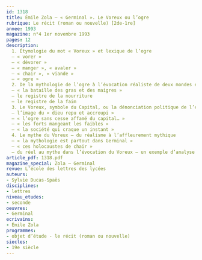 ```yaml
---
id: 1318
title: Émile Zola – « Germinal ». Le Voreux ou l’ogre 
rubrique: Le récit (roman ou nouvelle) [2de-1re]
annee: 1993
magazine: n°4 1er novembre 1993
pages: 12
description: 
  1. Étymologie du mot « Voreux » et lexique de l’ogre
  – « vorer »
  – « dévorer »
  – « manger », « avaler »
  – « chair », « viande »
  – « ogre »
  2. De la mythologie de l’ogre à l’évocation réaliste de deux mondes en conflit
  – « la bataille des gras et des maigres »
  – le registre de la nourriture
  – le registre de la faim
  3. Le Voreux, symbole du Capital, ou la dénonciation politique de l’exploitation des mineurs
  – l’image du « dieu repu et accroupi »
  – « l’ogre sans cesse affamé du capital… »
  – « les forts mangeant les faibles »
  – « la société qui craque un instant »
  4. Le mythe du Voreux – du réalisme à l’affleurement mythique
  – « la mythologie est partout dans Germinal »
  – « ces holocaustes de chair »
  – du réel au mythe dans l’évocation du Voreux – un exemple d’analyse textuelle
article_pdf: 1318.pdf
magazine_special: Zola – Germinal
revue: L’école des lettres des lycées
auteurs:
- Sylvie Ducas-Spaës
disciplines:
- lettres
niveau_etudes:
- seconde
oeuvres:
- Germinal
ecrivains:
- Émile Zola
programmes:
- objet d’étude - le récit (roman ou nouvelle)
siecles:
- 19e siècle
---
```

